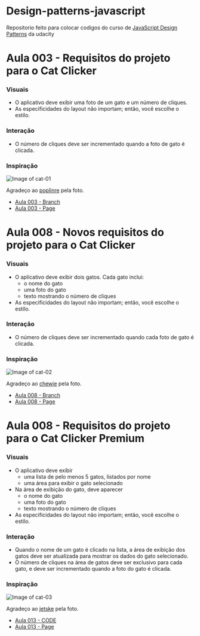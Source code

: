 # Design-patterns-javascript


Repositorio feito para colocar codigos do curso de [JavaScript Design Patterns](https://br.udacity.com/course/javascript-design-patterns--ud989) da udacity


# Aula 003 - Requisitos do projeto para o Cat Clicker
### Visuais ###
* O aplicativo deve exibir uma foto de um gato e um número de cliques.
* As especificidades do layout não importam; então, você escolhe o estilo.
### Interação ###
* O número de cliques deve ser incrementado quando a foto de gato é clicada.
### Inspiração ###
![Image of cat-01](https://lh3.ggpht.com/nlI91wYNCrjjNy5f-S3CmVehIBM4cprx-JFWOztLk7vFlhYuFR6YnxcT446AvxYg4Ab7M1Fy0twaOCWYcUk=s0#w=640&h=426)

Agradeço ao [poplinre](https://www.flickr.com/photos/poplinre/625069434/in/photostream/) pela foto.

* [Aula 003 - Branch](https://github.com/contesini/design-patterns-javascript/tree/Aula-003---Cat-click)
* [Aula 003 - Page](https://design-patterns-003.firebaseapp.com/)


# Aula 008 - Novos requisitos do projeto para o Cat Clicker
### Visuais ###
* O aplicativo deve exibir dois gatos. Cada gato inclui:
    * o nome do gato
    * uma foto do gato
    * texto mostrando o número de cliques
* As especificidades do layout não importam; então, você escolhe o estilo.
### Interação ###
* O número de cliques deve ser incrementado quando cada foto de gato é clicada.

### Inspiração ###
![Image of cat-02](https://lh3.ggpht.com/kixazxoJ2ufl3ACj2I85Xsy-Rfog97BM75ZiLaX02KgeYramAEqlEHqPC3rKqdQj4C1VFnXXryadFs1J9A=s0#w=640&h=496)

Agradeço ao [chewie](https://www.flickr.com/photos/chewie/2290467335) pela foto.

* [Aula 008 - Branch](https://github.com/contesini/design-patterns-javascript/tree/Aula-008---Cat-click)
* [Aula 008 - Page]()


# Aula 008 - Requisitos do projeto para o Cat Clicker Premium
### Visuais ###
* O aplicativo deve exibir
    * uma lista de pelo menos 5 gatos, listados por nome
    * uma área para exibir o gato selecionado
* Na área de exibição do gato, deve aparecer
    * o nome do gato
    * uma foto do gato
    * texto mostrando o número de cliques
* As especificidades do layout não importam; então, você escolhe o estilo.

### Interação ###
* Quando o nome de um gato é clicado na lista, a área de exibição dos gatos deve ser atualizada para mostrar os dados do gato selecionado.
* O número de cliques na área de gatos deve ser exclusivo para cada gato, e deve ser incrementado quando a foto do gato é clicada.

### Inspiração ###
![Image of cat-03](https://lh5.ggpht.com/LfjkdmOKkGLvCt-VuRlWGjAjXqTBrPjRsokTNKBtCh8IFPRetGaXIpTQGE2e7ZCUaG2azKNkz38KkbM_emA=s0#w=640&h=454)

Agradeço ao [jetske](https://www.flickr.com/photos/jetske/5828169497) pela foto.
* [Aula 013 - CODE](https://github.com/contesini/design-patterns-javascript/blob/Aula-013---Cat-click-premium/index.html)
* [Aula 013 - Page](https://design-patterns-013.firebaseapp.com/)